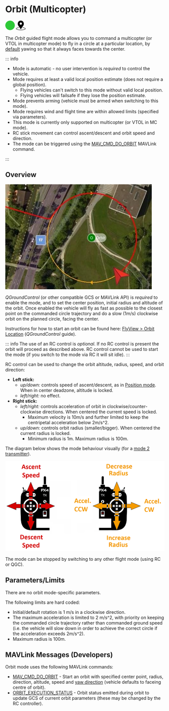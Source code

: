 # Orbit (Multicopter)

<img src="../../assets/site/difficulty_easy.png" title="Easy to fly" width="30px" />&nbsp;<img src="../../assets/site/position_fixed.svg" title="Position fix required (e.g. GPS)" width="30px" />

The _Orbit_ guided flight mode allows you to command a multicopter (or VTOL in multicopter mode) to fly in a circle at a particular location, by [default](https://mavlink.io/en/messages/common.html#ORBIT_YAW_BEHAVIOUR) yawing so that it always faces towards the center.

::: info

- Mode is automatic - no user intervention is _required_ to control the vehicle.
- Mode requires at least a valid local position estimate (does not require a global position).
  - Flying vehicles can't switch to this mode without valid local position.
  - Flying vehicles will failsafe if they lose the position estimate.
- Mode prevents arming (vehicle must be armed when switching to this mode).
- Mode requires wind and flight time are within allowed limits (specified via parameters).
- This mode is currently only supported on multicopter (or VTOL in MC mode).
- RC stick movement can control ascent/descent and orbit speed and direction.
- The mode can be triggered using the [MAV_CMD_DO_ORBIT](https://mavlink.io/en/messages/common.html#MMAV_CMD_DO_ORBIT) MAVLink command.

<!-- https://github.com/PX4/PX4-Autopilot/blob/main/src/modules/commander/ModeUtil/mode_requirements.cpp -->

:::

## Overview

![Orbit Mode - MC](../../assets/flying/orbit.jpg)

_QGroundControl_ (or other compatible GCS or MAVLink API) is _required_ to enable the mode, and to set the center position, initial radius and altitude of the orbit. Once enabled the vehicle will fly as fast as possible to the closest point on the commanded circle trajectory and do a slow (1m/s) clockwise orbit on the planned circle, facing the center.

Instructions for how to start an orbit can be found here: [FlyView > Orbit Location](https://docs.qgroundcontrol.com/master/en/qgc-user-guide/fly_view/fly_view.html#orbit) (_QGroundControl_ guide).

::: info
The use of an RC control is _optional_. If no RC control is present the orbit will proceed as described above. RC control cannot be used to start the mode (if you switch to the mode via RC it will sit idle).
:::

RC control can be used to change the orbit altitude, radius, speed, and orbit direction:

- **Left stick:**
  - _up/down:_ controls speed of ascent/descent, as in [Position mode](../flight_modes_mc/position.md). When in center deadzone, altitude is locked.
  - _left/right:_ no effect.
- **Right stick:**
  - _left/right:_ controls acceleration of orbit in clockwise/counter-clockwise directions. When centered the current speed is locked.
    - Maximum velocity is 10m/s and further limited to keep the centripetal acceleration below 2m/s^2.
  - _up/down:_ controls orbit radius (smaller/bigger). When centered the current radius is locked.
    - Minimum radius is 1m. Maximum radius is 100m.

The diagram below shows the mode behaviour visually (for a [mode 2 transmitter](../getting_started/rc_transmitter_receiver.md#transmitter_modes)).

![Orbit Mode - MC](../../assets/flight_modes/orbit_mc.png)

The mode can be stopped by switching to any other flight mode (using RC or QGC).

## Parameters/Limits

There are no orbit mode-specific parameters.

The following limits are hard coded:

- Initial/default rotation is 1 m/s in a clockwise direction.
- The maximum acceleration is limited to 2 m/s^2, with priority on keeping the commanded circle trajectory rather than commanded ground speed (i.e. the vehicle will slow down in order to achieve the correct circle if the acceleration exceeds 2m/s^2).
- Maximum radius is 100m.

## MAVLink Messages (Developers)

Orbit mode uses the following MAVLink commands:

- [MAV_CMD_DO_ORBIT](https://mavlink.io/en/messages/common.html#MAV_CMD_DO_ORBIT) - Start an orbit with specified center point, radius, direction, altitude, speed and [yaw direction](https://mavlink.io/en/messages/common.html#ORBIT_YAW_BEHAVIOUR) (vehicle defaults to faceing centre of orbit).
- [ORBIT_EXECUTION_STATUS](https://mavlink.io/en/messages/common.html#ORBIT_EXECUTION_STATUS) - Orbit status emitted during orbit to update GCS of current orbit parameters (these may be changed by the RC controller).
